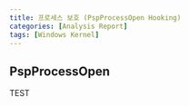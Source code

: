 ```yaml
---
title: 프로세스 보호 (PspProcessOpen Hooking)
categories: [Analysis Report]
tags: [Windows Kernel]
---
```


## PspProcessOpen
TEST